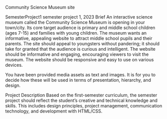 Community Science Museum site

SemesterProject1
semester project 1, 2023 Brief An interactive science museum called the Community Science Museum is opening in your town/city. Its core target audience is primary and middle school children (ages 7-15) and families with young children. The museum wants an informative, appealing website to attract middle school pupils and their parents. The site should appeal to youngsters without pandering; it should take for granted that the audience is curious and intelligent. The website should be informative and engaging, encouraging viewers to visit the museum. The website should be responsive and easy to use on various devices.

You have been provided media assets as text and images. It is for you to decide how these will be used in terms of presentation, hierarchy, and design.

Project Description Based on the first-semester curriculum, the semester project should reflect the student’s creative and technical knowledge and skills. This includes design principles, project management, communication technology, and development with HTML/CSS.
